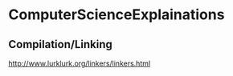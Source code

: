 ComputerScienceExplainations
============================

## Compilation/Linking
http://www.lurklurk.org/linkers/linkers.html
